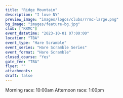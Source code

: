 ```yaml
---
title: "Ridge Mountain"
description: "I love NY"
preview_image: "images/logos/clubs/rrmc-large.png"
bg_image: "images/feature-bg.jpg"
club: ["RRMC"]
event_datetime: "2023-10-01 07:00:00"
location: "TBA"
event_type: "Hare Scramble"
event_series: "Hare Scramble Series"
event_format: "Hare Scramble"
closed_course: "Yes"
gate_fee: "TBA"
flyer: ""
attachments:
draft: false
---
```


Morning race: 10:00am
Afternoon race: 1:00pm